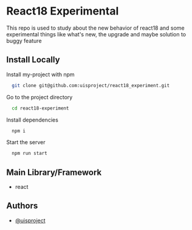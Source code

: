 # React18 Experimental

This repo is used to study about the new behavior of react18 and some experimental things like what's new, the upgrade and maybe solution to buggy feature

## Install Locally

Install my-project with npm

```bash
  git clone git@github.com:uisproject/react18_experiment.git
```

Go to the project directory

```bash
  cd react18-experiment
```

Install dependencies

```bash
  npm i
```

Start the server

```bash
  npm run start
```

## Main Library/Framework

- react

## Authors

- [@uisproject](https://github.com/uisproject)

